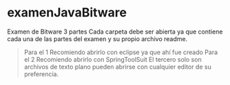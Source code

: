 # examenJavaBitware
Examen de Bitware 3 partes
Cada carpeta debe ser abierta ya que contiene cada una de las partes del examen y su propio archivo readme.
>Para el 1 Recomiendo abrirlo con eclipse ya que ahí fue creado
>Para el 2 Recomiendo abrirlo con SpringToolSuit 
>El tercero solo son archivos de texto plano pueden abrirse con cualquier editor de su preferencia.
